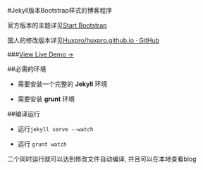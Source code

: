 #Jekyll版本Bootstrap样式的博客程序

官方版本的主题详见[Start Bootstrap](http://startbootstrap.com/)

国人的修改版本详见[Huxpro/huxpro.github.io · GitHub](https://github.com/Huxpro/huxpro.github.io)

###[View Live Demo &rarr;](http://www.vanadis.cn/)

##必需的环境

* 需要安装一个完整的  **Jekyll**  环境

* 需要安装  **grunt**  环境

##编译运行

* 运行`jekyll serve --watch`

* 运行 `grunt watch`

二个同时运行就可以达到修改文件自动编译, 并且可以在本地查看blog
